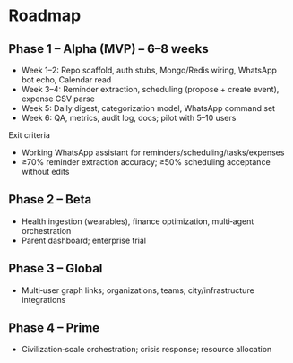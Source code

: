 # Roadmap

## Phase 1 – Alpha (MVP) – 6–8 weeks
- Week 1–2: Repo scaffold, auth stubs, Mongo/Redis wiring, WhatsApp bot echo, Calendar read
- Week 3–4: Reminder extraction, scheduling (propose + create event), expense CSV parse
- Week 5: Daily digest, categorization model, WhatsApp command set
- Week 6: QA, metrics, audit log, docs; pilot with 5–10 users

Exit criteria
- Working WhatsApp assistant for reminders/scheduling/tasks/expenses
- ≥70% reminder extraction accuracy; ≥50% scheduling acceptance without edits

## Phase 2 – Beta
- Health ingestion (wearables), finance optimization, multi‑agent orchestration
- Parent dashboard; enterprise trial

## Phase 3 – Global
- Multi‑user graph links; organizations, teams; city/infrastructure integrations

## Phase 4 – Prime
- Civilization‑scale orchestration; crisis response; resource allocation
